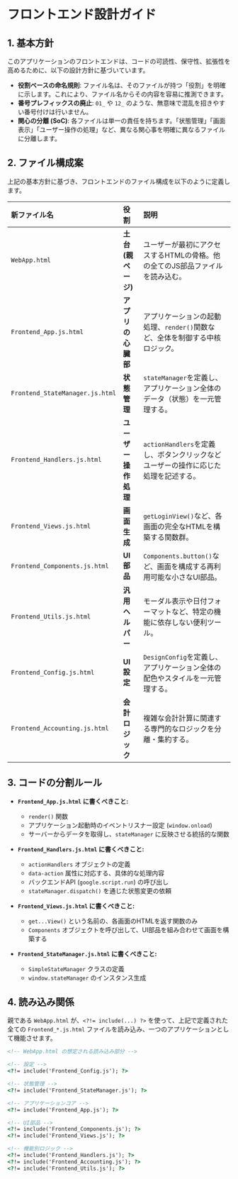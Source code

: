 # フロントエンド設計ガイド

## 1. 基本方針

このアプリケーションのフロントエンドは、コードの可読性、保守性、拡張性を高めるために、以下の設計方針に基づいています。

- **役割ベースの命名規則**: ファイル名は、そのファイルが持つ「役割」を明確に示します。これにより、ファイル名からその内容を容易に推測できます。
- **番号プレフィックスの廃止**: `01_` や `12_` のような、無意味で混乱を招きやすい番号付けは行いません。
- **関心の分離 (SoC)**: 各ファイルは単一の責任を持ちます。「状態管理」「画面表示」「ユーザー操作の処理」など、異なる関心事を明確に異なるファイルに分離します。

## 2. ファイル構成案

上記の基本方針に基づき、フロントエンドのファイル構成を以下のように定義します。

| 新ファイル名                    | 役割                 | 説明                                                                               |
| :------------------------------ | :------------------- | :--------------------------------------------------------------------------------- |
| `WebApp.html`                   | **土台 (親ページ)**  | ユーザーが最初にアクセスするHTMLの骨格。他の全てのJS部品ファイルを読み込む。       |
| `Frontend_App.js.html`          | **アプリの心臓部**   | アプリケーションの起動処理、`render()`関数など、全体を制御する中核ロジック。       |
| `Frontend_StateManager.js.html` | **状態管理**         | `stateManager`を定義し、アプリケーション全体のデータ（状態）を一元管理する。       |
| `Frontend_Handlers.js.html`     | **ユーザー操作処理** | `actionHandlers`を定義し、ボタンクリックなどユーザーの操作に応じた処理を記述する。 |
| `Frontend_Views.js.html`        | **画面生成**         | `getLoginView()`など、各画面の完全なHTMLを構築する関数群。                         |
| `Frontend_Components.js.html`   | **UI部品**           | `Components.button()`など、画面を構成する再利用可能な小さなUI部品。                |
| `Frontend_Utils.js.html`        | **汎用ヘルパー**     | モーダル表示や日付フォーマットなど、特定の機能に依存しない便利ツール。             |
| `Frontend_Config.js.html`       | **UI設定**           | `DesignConfig`を定義し、アプリケーション全体の配色やスタイルを一元管理する。       |
| `Frontend_Accounting.js.html`   | **会計ロジック**     | 複雑な会計計算に関連する専門的なロジックを分離・集約する。                         |

## 3. コードの分割ルール

- **`Frontend_App.js.html` に書くべきこと:**
  - `render()` 関数
  - アプリケーション起動時のイベントリスナー設定 (`window.onload`)
  - サーバーからデータを取得し、`stateManager` に反映させる統括的な関数

- **`Frontend_Handlers.js.html` に書くべきこと:**
  - `actionHandlers` オブジェクトの定義
  - `data-action` 属性に対応する、具体的な処理内容
  - バックエンドAPI (`google.script.run`) の呼び出し
  - `stateManager.dispatch()` を通じた状態変更の依頼

- **`Frontend_Views.js.html` に書くべきこと:**
  - `get...View()` という名前の、各画面のHTMLを返す関数のみ
  - `Components` オブジェクトを呼び出して、UI部品を組み合わせて画面を構築する

- **`Frontend_StateManager.js.html` に書くべきこと:**
  - `SimpleStateManager` クラスの定義
  - `window.stateManager` のインスタンス生成

## 4. 読み込み関係

親である `WebApp.html` が、`<?!= include(...) ?>` を使って、上記で定義された全ての `Frontend_*.js.html` ファイルを読み込み、一つのアプリケーションとして機能させます。

```html
<!-- WebApp.html の想定される読み込み部分 -->

<!-- 設定 -->
<?!= include('Frontend_Config.js'); ?>

<!-- 状態管理 -->
<?!= include('Frontend_StateManager.js'); ?>

<!-- アプリケーションコア -->
<?!= include('Frontend_App.js'); ?>

<!-- UI部品 -->
<?!= include('Frontend_Components.js'); ?>
<?!= include('Frontend_Views.js'); ?>

<!-- 機能別ロジック -->
<?!= include('Frontend_Handlers.js'); ?>
<?!= include('Frontend_Accounting.js'); ?>
<?!= include('Frontend_Utils.js'); ?>
```
